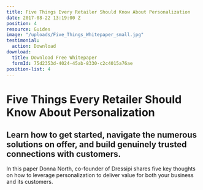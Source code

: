 ```yaml
---
title: Five Things Every Retailer Should Know About Personalization
date: 2017-08-22 13:19:00 Z
position: 4
resource: Guides
image: "/uploads/Five_Things_Whitepaper_small.jpg"
testimonial:
  action: Download
download:
  title: Download Free Whitepaper
  formId: 75d2353d-4024-45ab-8330-c2c4015a76ae
position-list: 4
---
```


# Five Things Every Retailer Should Know About Personalization

## Learn how to get started, navigate the numerous solutions on offer, and build genuinely trusted connections with customers.

In this paper Donna North, co-founder of Dressipi shares five key thoughts on how to leverage personalization to deliver value for both your business and its customers.
